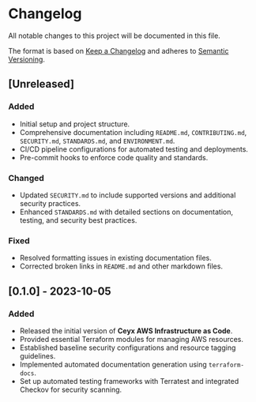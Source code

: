 # Changelog

All notable changes to this project will be documented in this file.

The format is based on [Keep a Changelog](https://keepachangelog.com/en/1.0.0/) and adheres to [Semantic Versioning](https://semver.org/spec/v2.0.0.html).

## [Unreleased]

### Added
- Initial setup and project structure.
- Comprehensive documentation including `README.md`, `CONTRIBUTING.md`, `SECURITY.md`, `STANDARDS.md`, and `ENVIRONMENT.md`.
- CI/CD pipeline configurations for automated testing and deployments.
- Pre-commit hooks to enforce code quality and standards.

### Changed
- Updated `SECURITY.md` to include supported versions and additional security practices.
- Enhanced `STANDARDS.md` with detailed sections on documentation, testing, and security best practices.

### Fixed
- Resolved formatting issues in existing documentation files.
- Corrected broken links in `README.md` and other markdown files.

## [0.1.0] - 2023-10-05

### Added
- Released the initial version of **Ceyx AWS Infrastructure as Code**.
- Provided essential Terraform modules for managing AWS resources.
- Established baseline security configurations and resource tagging guidelines.
- Implemented automated documentation generation using `terraform-docs`.
- Set up automated testing frameworks with Terratest and integrated Checkov for security scanning.
